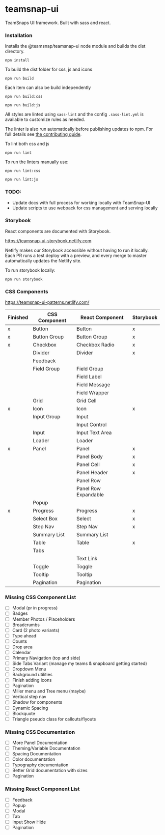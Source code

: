 # teamsnap-ui
TeamSnaps UI framework. Built with sass and react.

### Installation

Installs the @teamsnap/teamsnap-ui node module and builds the dist directory.

```
npm install
```

To build the dist folder for css, js and icons 

`npm run build`

Each item can also be build independently 

`npm run build:css`

`npm run build:js`


All styles are linted using `sass-lint` and the config `.sass-lint.yml` is available to customize rules as needed.

The linter is also run automatically before publishing updates to npm. For full details see [the contributing guide](CONTRIBUTING.md).

To lint both css and js

`npm run lint`

To run the linters manually use:

`npm run lint:css`

`npm run lint:js`


### TODO:
+ Update docs with full process for working locally with TeamSnap-UI
+ Update scripts to use webpack for css management and serving locally

### Storybook

React components are documented with Storybook.

https://teamsnap-ui-storybook.netlify.com

Netlify makes our Storybook accessible without having to run it locally. Each PR runs a test deploy with a preview, and every merge to master automatically updates the Netlify site.

To run storybook locally:

`npm run storybook`



### CSS Components
https://teamsnap-ui-patterns.netlify.com/

| Finished | CSS Component | React Component  | Storybook                                            |
|----------|---------------|------------------|------------------------------------------------------|
| x        | Button        | Button           | x                                                    |
| x        | Button Group  | Button Group     | x                                                    |
| x         | Checkbox      | Checkbox Radio  | x                                                    |
|          | Divider       | Divider          | x                                                    |
|          | Feedback      |                  |                                                      |
|          | Field Group   | Field Group      |                                                      |
|          |               | Field Label      |                                                      | 
|          |               | Field Message    |                                                      |
|          |               | Field Wrapper    |                                                      |
|          | Grid          | Grid Cell        |                                                      |
| x        | Icon          | Icon             | x                                                    |
|          | Input Group   | Input            |                                                      |
|          |               | Input Control    |                                                      |
|          | Input         | Input Text Area  |                                                      |
|          | Loader        | Loader           |                                                      |
| x        | Panel         | Panel            | x                                                    |
|          |               | Panel Body       | x                                                    |
|          |               | Panel Cell       | x                                                    |
|          |               | Panel Header     | x                                                    |
|          |               | Panel Row        |                                                      |
|          |               | Panel Row Expandable |                                                  |
|          | Popup         |                  |                                                      |
| x        | Progress      | Progress         | x                                                    |
|          | Select Box    | Select           | x                                                    |
|          | Step Nav      | Step Nav         | x                                                    |
|          | Summary List  | Summary List     |                                                      |
|          | Table         | Table            | x                                                    |
|          | Tabs          |                  |                                                      |
|          |               | Text Link        |                                                      |
|          | Toggle        | Toggle           |                                                      |
|          | Tooltip       | Tooltip          |                                                      |
|          | Pagination    | Pagination                                                              |


### Missing CSS Component List
- [ ] Modal (pr in progress)
- [ ] Badges
- [ ] Member Photos / Placeholders
- [ ] Breadcrumbs
- [ ] Card (2 photo variants)
- [ ] Type ahead
- [ ] Counts
- [ ] Drop area
- [ ] Calendar
- [ ] Primary Navigation (top and side)
- [ ] Side Tabs Variant (manage my teams & snapboard getting started)
- [ ] Dropdown Menu
- [ ] Background utilities
- [ ] Finish adding icons
- [ ] Pagination
- [ ] Miller menu and Tree menu (maybe)
- [ ] Vertical step nav
- [ ] Shadow for components
- [ ] Dynamic Spacing
- [ ] Blockquote
- [ ] Triangle pseudo class for callouts/flyouts

### Missing CSS Documentation
- [ ] More Panel Documentation
- [ ] Theming/Variable Documentation 
- [ ] Spacing Documentation
- [ ] Color documentation
- [ ] Typography documentation
- [ ] Better Grid documentation with sizes
- [ ] Pagination

### Missing React Component List
- [ ] Feedback
- [ ] Popup
- [ ] Modal
- [ ] Tab
- [ ] Input Show Hide
- [ ] Pagination

